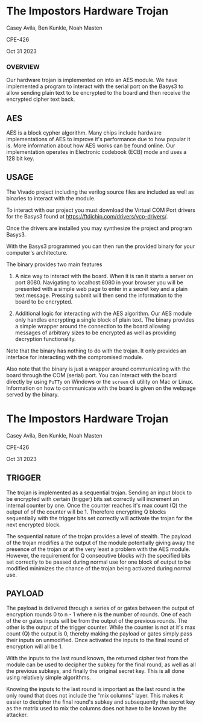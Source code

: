 # The Impostors Hardware Trojan 

Casey Avila, Ben Kunkle, Noah Masten

CPE-426 

Oct 31 2023

### OVERVIEW

Our hardware trojan is implemented on into an AES module. We have implemented a program to interact with the serial port on the Basys3 to allow sending plain text to be encrypted to the board and then receive the encrypted cipher text back.

## AES

AES is a block cypher algorithm. Many chips include hardware implementations of AES to improve it's performance due to how popular it is. More information about how AES works can be found online. Our implementation operates in Electronic codebook (ECB) mode and uses a 128 bit key.

## USAGE

The Vivado project including the verilog source files are included as well as binaries to interact with the module.

To interact with our project you must download the Virtual COM Port drivers for the Basys3 found at https://ftdichip.com/drivers/vcp-drivers/.

Once the drivers are installed you may synthesize the project and program Basys3.

With the Basys3 programmed you can then run the provided binary for your computer's architecture. 

The binary provides two main features

1. A nice way to interact with the board. When it is ran it starts a server on port 8080. Navigating to localhost:8080 in your browser you will be presented with a simple web page to enter in a secret key and a plain text message. Pressing submit will then send the information to the board to be encrypted.

2. Additional logic for interacting with the AES algorithm. Our AES module only handles encrypting a single block of plain text. The binary provides a simple wrapper around the connection to the board allowing messages of arbitrary sizes to be encrypted as well as providing decryption functionality.

Note that the binary has nothing to do with the trojan. It only provides an interface for interacting with the compromised module.

Also note that the binary is just a wrapper around communicating with the board through the COM (serial) port. You can Interact with the board directly by using `PuTTy` on Windows or the `screen` cli utility on Mac or Linux. Information on how to communicate with the board is given on the webpage served by the binary.


# The Impostors Hardware Trojan

Casey Avila, Ben Kunkle, Noah Masten

CPE-426 

Oct 31 2023

## TRIGGER

The trojan is implemented as a sequential trojan. Sending an input block to be encrypted with certain (trigger) bits set correctly will increment an internal counter by one. Once the counter reaches it's max count (Q) the output of of the counter will be 1. Therefore encrypting Q blocks sequentially with the trigger bits set correctly will activate the trojan for the next encrypted block. 

The sequential nature of the trojan provides a level of stealth. The payload of the trojan modifies a the output of the module potentially giving away the presence of the trojan or at the very least a problem with the AES module. However, the requirement for Q consecutive blocks with the specified bits set correctly to be passed during normal use for one block of output to be modified minimizes the chance of the trojan being activated during normal use.

## PAYLOAD

The payload is delivered through a series of or gates between the output of encryption rounds 0 to n - 1 where n is the number of rounds. One of each of the or gates inputs will be from the output of the previous rounds. The other is the output of the trigger counter. While the counter is not at it's max count (Q) the output is 0, thereby making the payload or gates simply pass their inputs on unmodified. Once activated the inputs to the final round of encryption will all be 1.

With the inputs to the last round known, the returned cipher text from the module can be used to decipher the subkey for the final round, as well as all the previous subkeys, and finally the original secret key. This is all done using relatively simple algorithms.

Knowing the inputs to the last round is important as the last round is the only round that does not include the "mix columns" layer. This makes it easier to decipher the final round's subkey and subsequently the secret key as the matrix used to mix the columns does not have to be known by the attacker.
